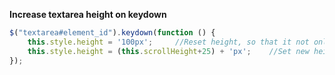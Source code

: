 **Increase textarea height on keydown**

```js
$("textarea#element_id").keydown(function () {
    this.style.height = '100px';     //Reset height, so that it not only grows but also shrinks
    this.style.height = (this.scrollHeight+25) + 'px';    //Set new height
});
```
